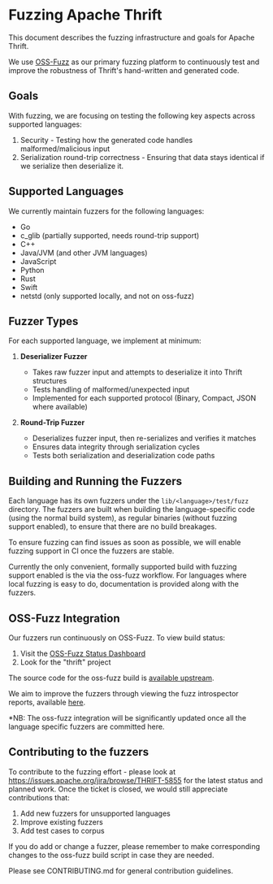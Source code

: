 # Fuzzing Apache Thrift

This document describes the fuzzing infrastructure and goals for Apache Thrift. 

We use [OSS-Fuzz](https://github.com/google/oss-fuzz) as our primary fuzzing platform to continuously test and improve the robustness of Thrift's hand-written and generated code.

## Goals

With fuzzing, we are focusing on testing the following key aspects across supported languages:

1. Security - Testing how the generated code handles malformed/malicious input
2. Serialization round-trip correctness - Ensuring that data stays identical if we serialize then deserialize it.

## Supported Languages

We currently maintain fuzzers for the following languages:

- Go
- c_glib (partially supported, needs round-trip support)
- C++
- Java/JVM (and other JVM languages)
- JavaScript
- Python
- Rust
- Swift
- netstd (only supported locally, and not on oss-fuzz)

## Fuzzer Types

For each supported language, we implement at minimum:

1. **Deserializer Fuzzer**
   - Takes raw fuzzer input and attempts to deserialize it into Thrift structures
   - Tests handling of malformed/unexpected input
   - Implemented for each supported protocol (Binary, Compact, JSON where available)

2. **Round-Trip Fuzzer** 
   - Deserializes fuzzer input, then re-serializes and verifies it matches
   - Ensures data integrity through serialization cycles
   - Tests both serialization and deserialization code paths

## Building and Running the Fuzzers

Each language has its own fuzzers under the `lib/<language>/test/fuzz` directory.
The fuzzers are built when building the language-specific code (using the normal build system), as regular binaries (without fuzzing support enabled), to ensure that there are no build breakages.

To ensure fuzzing can find issues as soon as possible, we will enable fuzzing support in CI once the fuzzers are stable.

Currently the only convenient, formally supported build with fuzzing support enabled is the via the oss-fuzz workflow. For languages where local fuzzing is easy to do, documentation is provided along with the fuzzers.

## OSS-Fuzz Integration

Our fuzzers run continuously on OSS-Fuzz. To view build status:

1. Visit the [OSS-Fuzz Status Dashboard](https://oss-fuzz-build-logs.storage.googleapis.com/index.html)
2. Look for the "thrift" project

The source code for the oss-fuzz build is [available upstream](https://github.com/google/oss-fuzz/tree/master/projects/thrift).

We aim to improve the fuzzers through viewing the fuzz introspector reports, available [here](https://introspector.oss-fuzz.com/project-profile?project=thrift).

*NB: The oss-fuzz integration will be significantly updated once all the language specific fuzzers are committed here.

## Contributing to the fuzzers

To contribute to the fuzzing effort - please look at https://issues.apache.org/jira/browse/THRIFT-5855 for the latest status and planned work. Once the ticket is closed,
we would still appreciate contributions that:

1. Add new fuzzers for unsupported languages
2. Improve existing fuzzers
3. Add test cases to corpus

If you do add or change a fuzzer, please remember to make corresponding changes to the oss-fuzz build script in case they are needed.

Please see CONTRIBUTING.md for general contribution guidelines.